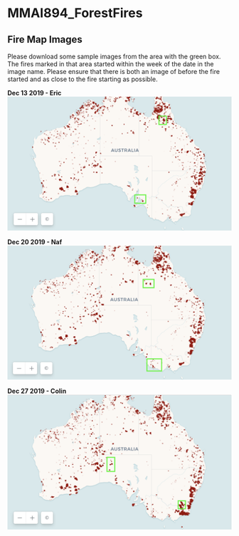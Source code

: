 # MMAI894_ForestFires

## Fire Map Images
Please download some sample images from the area with the green box. The fires marked in that area started within the week of the date in the image name. Please ensure that there is both an image of before the fire started and as close to the fire starting as possible.

**Dec 13 2019 - Eric** 
![Dec 13 2019](https://github.com/maxshowarth/MMAI894_ForestFires/blob/master/fire_images/Dec%2013%202019.png)

**Dec 20 2019 - Naf**
![Dec 20 2019](https://github.com/maxshowarth/MMAI894_ForestFires/blob/master/fire_images/Dec%2020%202019.png)

**Dec 27 2019 - Colin**
![Dec 27 2019](https://github.com/maxshowarth/MMAI894_ForestFires/blob/master/fire_images/Dec%2027%202019.png)
